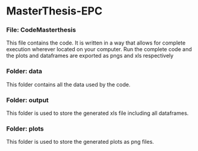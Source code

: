 # MasterThesis-EPC

### File: CodeMasterthesis
This file contains the code. 
It is written in a way that allows for complete execution wherever located on your computer.
Run the complete code and the plots and dataframes are exported as pngs and xls respectively

### Folder: data
This folder contains all the data used by the code.

### Folder: output
This folder is used to store the generated xls file including all dataframes.

### Folder: plots
This folder is used to store the generated plots as png files.
